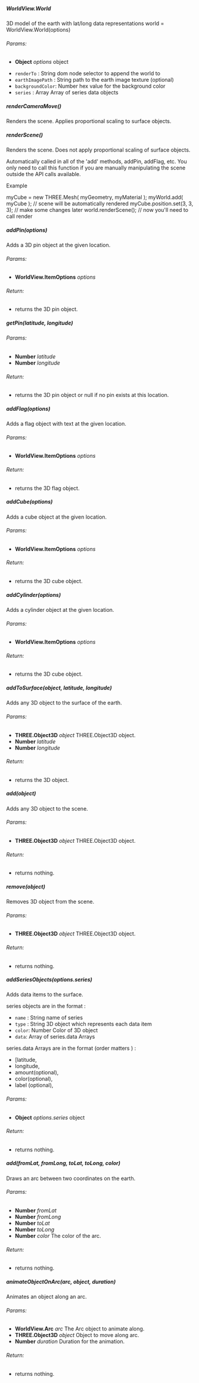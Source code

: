 

<!-- Start WorldView.coffee -->

##### WorldView.World

3D model of the earth with lat/long data representations
world = WorldView.World(options)

###### Params:

* **Object** *options* object
- `renderTo` : String dom node selector to append the world to
- `earthImagePath` : String path to the earth image texture (optional)
- `backgroundColor`: Number hex value for the background color
- `series` : Array Array of series data objects

##### renderCameraMove()

Renders the scene.  Applies proportional scaling to surface objects.

##### renderScene()

Renders the scene.  Does not apply proportional scaling of surface objects.

Automatically called in all of the 'add' methods, addPin, addFlag, etc.
You only need to call this function if you are manually manipulating
the scene outside the API calls available.

Example

myCube = new THREE.Mesh( myGeometry, myMaterial );
myWorld.add( myCube );        // scene will be automatically rendered
myCube.position.set(3, 3, 3); // make some changes later
world.renderScene();          // now you'll need to call render

##### addPin(options)

Adds a 3D pin object at the given location.

###### Params:

* **WorldView.ItemOptions** *options*

###### Return:

* returns the 3D pin object.

##### getPin(latitude, longitude)

###### Params:

* **Number** *latitude*
* **Number** *longitude*

###### Return:

* returns the 3D pin object or null if no pin exists at this location.

##### addFlag(options)

Adds a flag object with text at the given location.

###### Params:

* **WorldView.ItemOptions** *options*

###### Return:

* returns the 3D flag object.

##### addCube(options)

Adds a cube object at the given location.

###### Params:

* **WorldView.ItemOptions** *options*

###### Return:

* returns the 3D cube object.

##### addCylinder(options)

Adds a cylinder object at the given location.

###### Params:

* **WorldView.ItemOptions** *options*

###### Return:

* returns the 3D cube object.

##### addToSurface(object, latitude, longitude)

Adds any 3D object to the surface of the earth.

###### Params:

* **THREE.Object3D** *object* THREE.Object3D object.
* **Number** *latitude*
* **Number** *longitude*

###### Return:

* returns the 3D object.

##### add(object)

Adds any 3D object to the scene.

###### Params:

* **THREE.Object3D** *object* THREE.Object3D object.

###### Return:

* returns nothing.

##### remove(object)

Removes 3D object from the scene.

###### Params:

* **THREE.Object3D** *object* THREE.Object3D object.

###### Return:

* returns nothing.

##### addSeriesObjects(options.series)

Adds data items to the surface.

series objects are in the format :

- `name` : String name of series
- `type` : String 3D object which represents each data item
- `color`: Number Color of 3D object
- `data`: Array of series.data Arrays

series.data Arrays are in the format (order matters ) :

- [latitude,
- longitude,
- amount(optional),
- color(optional),
- label (optional),

###### Params:

* **Object** *options.series* object

###### Return:

* returns nothing.

##### add(fromLat, fromLong, toLat, toLong, color)

Draws an arc between two coordinates on the earth.

###### Params:

* **Number** *fromLat*
* **Number** *fromLong*
* **Number** *toLat*
* **Number** *toLong*
* **Number** *color* The color of the arc.

###### Return:

* returns nothing.

##### animateObjectOnArc(arc, object, duration)

Animates an object along an arc.

###### Params:

* **WorldView.Arc** *arc* The Arc object to animate along.
* **THREE.Object3D** *object* Object to move along arc.
* **Number** *duration* Duration for the animation.

###### Return:

* returns nothing.

<!-- End WorldView.coffee -->

